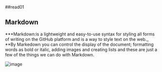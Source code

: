 ##read01
## Markdown
***Markdown:is a lightweight and easy-to-use syntax for styling all forms of writing on the GitHub platform and is a way to style text on the web._
**By Markedown you can control the display of the document; formatting words as bold or italic, adding images and creating lists and these are just a few of the
things we can do with Markdown.

![image](https://www.markdownguide.org/assets/images/markdown-guide-og.jpg)
